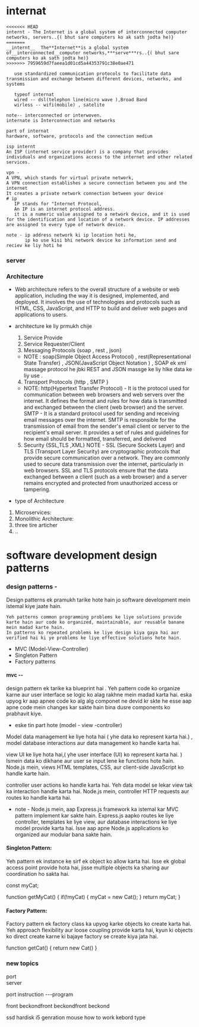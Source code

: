 # internat

```
<<<<<<< HEAD
internt - The Internet is a global system of interconnected computer networks, servers..{( bhut sare computers ko ak sath jodta he)}
=======
__internt__  The**Internet**is a global system of__interconnected__computer networks,***serve***rs..{( bhut sare computers ko ak sath jodta he)}
>>>>>>> 7959659d7faeea1d01cd5a44353791c38e0ae471

   use standardized communication protocols to facilitate data transmission and exchange between different devices, networks, and systems

   typeof internat
   wired -- dsl(telephon line(micro wave ),Broad Band
   wirless -- wifi(mobile) , satelite

note-- interconnected or interwoven.
internate is Interconnection and networks

part of internat
hardware, software, protocols and the connection medium

isp internt
An ISP (internet service provider) is a company that provides individuals and organizations access to the internet and other related services.

vpn -
A VPN, which stands for virtual private network,
A VPN connection establishes a secure connection between you and the internet
It creates a private network connection between your device
# ip
   IP stands for "Internet Protocol,
   An IP is an internet protocol address.
   it is a numeric value assigned to a network device, and it is used for the identification and location of a network device. IP addresses are assigned to every type of network device.

note - ip address network ki ip location hoti he,
       ip ko use kisi bhi network device ko information send and reciev ke liy hoti he
```

### server

### Architecture

- Web architecture refers to the overall structure of a website or web application, including the way it is designed, implemented, and deployed. It involves the use of technologies and protocols such as HTML, CSS, JavaScript, and HTTP to build and deliver web pages and applications to users.

* architecture ke liy prmukh chije

  1. Service Provide
  2. Service Requester/Client
  3. Messaging Protocols {soap , rest , json}

  - NOTE : soap(Simple Object Access Protocol) , rest(Representational State Transfer) , JSON(JavaScript Object Notation ) , SOAP ek xml massage protocol he jbki REST and JSON massge ke liy hlke data ke liy use .

  4. Transport Protocols {http , SMTP }

  - NOTE: http(Hypertext Transfer Protocol) - It is the protocol used for communication between web browsers and web servers over the internet. It defines the format and rules for how data is transmitted and exchanged between the client (web browser) and the server.
    SMTP - It is a standard protocol used for sending and receiving email messages over the internet. SMTP is responsible for the transmission of email from the sender's email client or server to the recipient's email server. It provides a set of rules and guidelines for how email should be formatted, transferred, and delivered

  5. Security {SSL,TLS ,XML}
     NOTE - SSL (Secure Sockets Layer) and TLS (Transport Layer Security) are cryptographic protocols that provide secure communication over a network. They are commonly used to secure data transmission over the internet, particularly in web browsers. SSL and TLS protocols ensure that the data exchanged between a client (such as a web browser) and a server remains encrypted and protected from unauthorized access or tampering.

* type of Architecture

1.  Microservices:
2.  Monolithic Architecture:
3.  three tire articher
4.  ..

# software development design patterns

### design patterns -

Design patterns ek pramukh tarike hote hain jo software development mein istemal kiye jaate hain.

    Yeh patterns common programming problems ke liye solutions provide karte hain aur code ko organized, maintainable, aur reusable banane mein madad karte hain.
    In patterns ko repeated problems ke liye design kiya gaya hai aur verified hai ki ye problems ke liye effective solutions hote hain.

- MVC (Model-View-Controller)
- Singleton Pattern
- Factory patterns

#### mvc --

design pattern ek tarike ka blueprint hai .
Yeh pattern code ko organize karne aur user interface se logic ko alag rakhne mein madad karta hai.
eska upyog kr aap apnee code ko alg alg componet ne devid kr skte he esse aap apne code mein changes kar sakte hain bina dusre components ko prabhavit kiye.

- eske tin part hote (model - view -controller)

Model data management ke liye hota hai ( yhe data ko represent karta hai.) ,
model database interactions aur data management ko handle karta hai.

view UI ke liye hota hai,( yhe user interface (UI) ko represent karta hai. ) Ismein data ko dikhane aur user se input lene ke functions hote hain. Node.js mein, views HTML templates, CSS, aur client-side JavaScript ko handle karte hain.

controller user actions ko handle karta hai. Yeh data model se lekar view tak ka interaction handle karta hai. Node.js mein, controller HTTP requests aur routes ko handle karta hai.

- note -
  Node.js mein, aap Express.js framework ka istemal kar MVC pattern implement kar sakte hain. Express.js aapko routes ke liye controller, templates ke liye view, aur database interactions ke liye model provide karta hai. Isse aap apne Node.js applications ko organized aur modular bana sakte hain.

#### Singleton Pattern:

Yeh pattern ek instance ke sirf ek object ko allow karta hai. Isse ek global access point provide hota hai, jisse multiple objects ka sharing aur coordination ho sakta hai.

const myCat;

function getMyCat() {
if(!myCat) {
myCat = new Cat();
}
return myCat;
}

#### Factory Pattern:

Factory pattern ek factory class ka upyog karke objects ko create karta hai. Yeh approach flexibility aur loose coupling provide karta hai, kyun ki objects ko direct create karne ki bajaye factory se create kiya jata hai.

function getCat() {
return new Cat()
}

### new topics

port  
server

port
instruction ---program

front beckondfront beckondfront beckond

ssd hardisk
i5 genration
mouse how to work
kebord type

